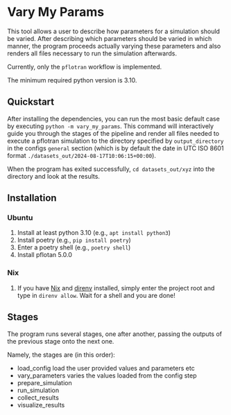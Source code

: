 # Vary My Params

This tool allows a user to describe how parameters for a simulation should be varied.
After describing which parameters should be varied in which manner, the program proceeds actually varying these parameters and also renders all files necessary to run the simulation afterwards.

Currently, only the `pflotran` workflow is implemented.

The minimum required python version is 3.10.

## Quickstart

After installing the dependencies, you can run the most basic default case by executing `python -m vary_my_params`.
This command will interactively guide you through the stages of the pipeline and render all files needed to execute a pflotran simulation to the directory specified by `output_directory` in the configs `general` section (which is by default the date in UTC ISO 8601 format `./datasets_out/2024-08-17T10:06:15+00:00`).

When the program has exited successfully, `cd datasets_out/xyz` into the directory and look at the results.

## Installation

### Ubuntu

1. Install at least python 3.10 (e.g., `apt install python3`)
1. Install poetry (e.g., `pip install poetry`)
1. Enter a poetry shell (e.g., `poetry shell`)
1. Install pflotan 5.0.0

### Nix

1. If you have [Nix](https://nixos.org) and [direnv](https://direnv.net/) installed, simply enter the project root and type in `direnv allow`. Wait for a shell and you are done!

## Stages

The program runs several stages, one after another, passing the outputs of the previous stage onto the next one.

Namely, the stages are (in this order):
- load_config
    load the user provided values and parameters etc
- vary_parameters
    varies the values loaded from the config step
- prepare_simulation
- run_simulation
- collect_results
- visualize_results
